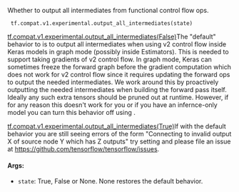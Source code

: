 
Whether to output all intermediates from functional control flow ops.

```
 tf.compat.v1.experimental.output_all_intermediates(state)
```
[tf.compat.v1.experimental.output_all_intermediates(False)](https://www.tensorflow.org/api_docs/python/tf/compat/v1/experimental/output_all_intermediates)The "default" behavior to is to output all intermediates when using v2 control flow inside Keras models in graph mode (possibly inside Estimators). This is needed to support taking gradients of v2 control flow. In graph mode, Keras can sometimes freeze the forward graph before the gradient computation which does not work for v2 control flow since it requires updating the forward ops to output the needed intermediates. We work around this by proactively outputting the needed intermediates when building the forward pass itself. Ideally any such extra tensors should be pruned out at runtime. However, if for any reason this doesn't work for you or if you have an infernce-only model you can turn this behavior off using .

[tf.compat.v1.experimental.output_all_intermediates(True)](https://www.tensorflow.org/api_docs/python/tf/compat/v1/experimental/output_all_intermediates)If with the default behavior you are still seeing errors of the form "Connecting to invalid output X of source node Y which has Z outputs" try setting  and please file an issue at https://github.com/tensorflow/tensorflow/issues.

#### Args:
- `state`: True, False or None. None restores the default behavior.
